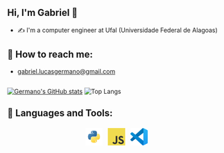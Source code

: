## Hi, I'm Gabriel 👋 
- :writing_hand:	I'm a computer engineer at Ufal (Universidade Federal de Alagoas) 
## :monocle_face: How to reach me: 
- gabriel.lucasgermano@gmail.com


##
[![Germano's GitHub stats](https://github-readme-stats.vercel.app/api?username=gabrielgermanoo&show_icons=true&theme=tokyonight)](https://github.com/gabrielgermanoo/github-readme-stats)
![Top Langs](https://github-readme-stats.vercel.app/api/top-langs/?username=gabrielgermanoo&theme=tokyonight)
## 🧰 Languages and Tools:
<p align="center">
<img src="https://raw.githubusercontent.com/github/explore/80688e429a7d4ef2fca1e82350fe8e3517d3494d/topics/python/python.png" alt="Python" height="40" style="vertical-align:top; margin:4px">
<img src="https://raw.githubusercontent.com/github/explore/80688e429a7d4ef2fca1e82350fe8e3517d3494d/topics/javascript/javascript.png" alt="Javascript" height="40" style="vertical-align:top; margin:4px">
<img src="https://raw.githubusercontent.com/github/explore/80688e429a7d4ef2fca1e82350fe8e3517d3494d/topics/visual-studio-code/visual-studio-code.png" alt="VS Code" height="40" style="vertical-align:top; margin:4px">
</p>
